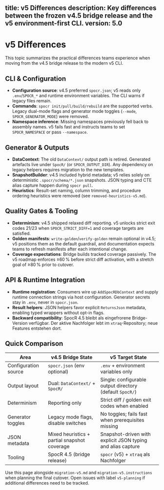 title: v5 Differences
description: Key differences between the frozen v4.5 bridge release and the v5 environment-first CLI.
version: 5.0
---

# v5 Differences

This topic summarizes the practical differences teams experience when moving from the v4.5 bridge release to the modern v5 CLI.

## CLI & Configuration

- **Configuration source**: v4.5 preferred `spocr.json`; v5 reads only `.env`/`SPOCR_*` and runtime environment variables. The CLI warns if legacy files remain.
- **Commands**: `spocr init/pull/build/rebuild` are the supported verbs. Legacy dual-mode flags and generator mode toggles (`--mode`, `SPOCR_GENERATOR_MODE`) were removed.
- **Namespace inference**: Missing namespaces previously fell back to assembly names. v5 fails fast and instructs teams to set `SPOCR_NAMESPACE` or pass `--namespace`.

## Generator & Outputs

- **DataContext**: The old `DataContext/` output path is retired. Generated artefacts live under `SpocR/` (or `SPOCR_OUTPUT_DIR`). Any dependency on legacy helpers requires migration to the new templates.
- **SnapshotBuilder**: v4.5 included hybrid metadata; v5 relies solely on deterministic `.spocr/schema/*.json` snapshots. JSON typing and CTE alias capture happen during `spocr pull`.
- **Heuristics**: Result-set naming, column trimming, and procedure ordering heuristics were removed (see `removed-heuristics-v5.md`).

## Quality Gates & Tooling

- **Determinism**: v4.5 shipped relaxed diff reporting. v5 unlocks strict exit codes 21/23 when `SPOCR_STRICT_DIFF=1` and coverage targets are satisfied.
- **Golden manifests**: `write-golden`/`verify-golden` remain optional in v4.5; v5 positions them as the default guardrail, and documentation expects teams to refresh manifests after each intentional change.
- **Coverage expectations**: Bridge builds tracked coverage passively. The v5 roadmap enforces ≥60 % before strict diff activation, with a stretch goal of ≥80 % prior to cutover.

## API & Runtime Integration

- **Runtime registration**: Consumers wire up `AddSpocRDbContext` and supply runtime connection strings via host configuration. Generator secrets stay in `.env`, never in `spocr.json`.
- **Result helpers**: JSON helpers favor explicit `ReturnsJson` metadata, enabling typed wrappers without opt-in flags.
- **Backward compatibility**: SpocR 4.5 bleibt als eingefrorene Bridge-Version verfügbar. Der aktive Nachfolger lebt im `xtraq`-Repository; neue Features entstehen dort.

## Quick Comparison

| Area                  | v4.5 Bridge State                                 | v5 Target State                                                        |
| --------------------- | ------------------------------------------------- | ---------------------------------------------------------------------- |
| Configuration source  | `spocr.json` (env optional)                       | `.env` + environment variables only                                    |
| Output layout         | Dual: `DataContext/` + `SpocR/`                   | Single: configurable output directory (default `SpocR/`)               |
| Determinism           | Reporting only                                    | Strict diff / golden exit codes when enabled                           |
| Generator toggles     | Legacy mode flags, disable switches               | No toggles; fails fast when prerequisites missing                      |
| JSON metadata         | Mixed heuristics + partial snapshot coverage      | Snapshot-driven with explicit JSON typing and alias capture            |
| Tooling               | SpocR 4.5 (bridge release)                        | `spocr` (v5) + `xtraq` als Nachfolger                                   |

Use this page alongside `migration-v5.md` and `migration-v5.instructions` when planning the final cutover. Open issues with label `v5-planning` if additional differences need to be tracked.
